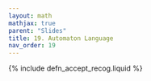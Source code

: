 ```yaml
---
layout: math
mathjax: true
parent: "Slides"
title: 19. Automaton Language
nav_order: 19
---
```


{% include defn_accept_recog.liquid %}